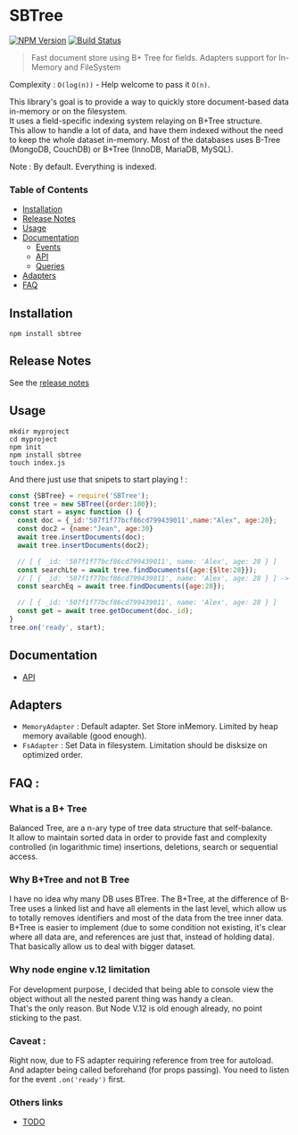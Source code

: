 # SBTree

[![NPM Version](https://img.shields.io/npm/v/sbtree.svg?&style=flat-square)](https://www.npmjs.org/package/sbtree)
[![Build Status](https://api.travis-ci.org/Alex-Werner/SBTree.svg?branch=master)](https://travis-ci.com/Alex-Werner/SBTree)

> Fast document store using B+ Tree for fields. Adapters support for In-Memory and FileSystem 

Complexity : `O(log(n))` - Help welcome to pass it `O(n)`.  

This library's goal is to provide a way to quickly store document-based data in-memory or on the filesystem.  
It uses a field-specific indexing system relaying on B+Tree structure.  
This allow to handle a lot of data, and have them indexed without the need to keep the whole dataset in-memory. 
Most of the databases uses B-Tree (MongoDB, CouchDB) or B+Tree (InnoDB, MariaDB, MySQL).

Note : By default. Everything is indexed. 

### Table of Contents
 - [Installation](#installation)
 - [Release Notes](#release-notes)
 - [Usage](#usage)
 - [Documentation](#documentation)
    - [Events](/doc/events.md)
    - [API](/doc/api.md)
    - [Queries](/doc/queries.md)
 - [Adapters](#adapters)
 - [FAQ](#faq)
 
 
## Installation 

`npm install sbtree`

## Release Notes

See the [release notes](RELEASE.md)

## Usage

```$xslt
mkdir myproject
cd myproject
npm init
npm install sbtree
touch index.js
```
 
And there just use that snipets to start playing ! : 


```js
const {SBTree} = require('SBTree');
const tree = new SBTree({order:100});
const start = async function () {
  const doc = {_id:'507f1f77bcf86cd799439011',name:"Alex", age:28};
  const doc2 = {name:"Jean", age:30}
  await tree.insertDocuments(doc);
  await tree.insertDocuments(doc2);

  // [ { _id: '507f1f77bcf86cd799439011', name: 'Alex', age: 28 } ]
  const searchLte = await tree.findDocuments({age:{$lte:28}});
  // [ { _id: '507f1f77bcf86cd799439011', name: 'Alex', age: 28 } ] -> equivalent {age:{$eq:28}}
  const searchEq = await tree.findDocuments({age:28});

  // [ { _id: '507f1f77bcf86cd799439011', name: 'Alex', age: 28 } ]
  const get = await tree.getDocument(doc._id);
}
tree.on('ready', start);
```

## Documentation 

- [API](/doc/api.md)


## Adapters 

- `MemoryAdapter` : Default adapter. Set Store inMemory. Limited by heap memory available (good enough).
- `FsAdapter` : Set Data in filesystem. Limitation should be disksize on optimized order.

## FAQ : 

### What is a B+ Tree

Balanced Tree, are a n-ary type of tree data structure that self-balance.   
It allow to maintain sorted data in order to provide fast and complexity controlled (in logarithmic time) insertions, deletions, search or sequential access.  

### Why B+Tree and not B Tree

I have no idea why many DB uses BTree. 
The B+Tree, at the difference of B-Tree uses a linked list and have all elements in the last level, which allow us to totally removes identifiers and most of the data from the tree inner data.  
B+Tree is easier to implement (due to some condition not existing, it's clear where all data are, and references are just that, instead of holding data).  
That basically allow us to deal with bigger dataset.   

### Why node engine v.12 limitation

For development purpose, I decided that being able to console view the object without all the nested parent thing was handy a clean.   
That's the only reason. But Node V.12 is old enough already, no point sticking to the past.  

### Caveat :

Right now, due to FS adapter requiring reference from tree for autoload.   
And adapter being called beforehand (for props passing). You need to listen for the event `.on('ready')` first.   

### Others links 

- [TODO](TODO.md)
